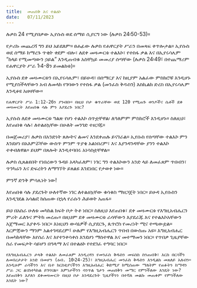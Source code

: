 ```yaml
---
title:  መጠበቅ እና ተልዕኮ
date:   07/11/2023
---
```


ሉቃስ 24 የሚያበቃው ኢየሱስ ወደ ሰማይ ሲያርግ ነው (ሉቃስ 24፡50-53)።

የታሪኩ መጨረሻ ግን ይህ አይደለም። ፀሐፊው ሉቃስ የሐዋርያት ሥራን በመጻፍ ቀጥሎታል። ኢየሱስ ወደ ሰማይ ከማረጉ ጥቂት ቀደም ብሎ፣ ለደቀ መዛሙርቱ ተልእኮ፣ የተስፋ ቃል እና በኢየሩሳሌም “ከላይ የሚመጣውን ኃይል” እንዲጠብቁ አስቸኳይ መመሪያ ሰጣቸው (ሉቃስ 24፡49፤ በተጨማሪም የሐዋርያት ሥራ 1፡4-8ን ይመልከቱ)።

ኢየሱስ ደቀ መዛሙርቱን በኢየሩሳሌም፣ በይሁዳ፣ በሰማርያ እና ከዚያም አልፈው ምስክሮቹ እንዲሆኑ የሚያስችላቸውን አብ ለመላክ የገባውን የተስፋ ቃል (መንፈስ ቅዱስን) እስኪልክ ድረስ በኢየሩሳሌም እንዲቆዩ አዘዛቸው።

`የሐዋርያት ሥራ 1:12-26ን ያንብቡ። በዚህ ቦታ ቁጥራቸው ወደ 120 የሚጠጉ ወንዶችና ሴቶች ደቀ መዛሙርት እየጠበቁ ሳሉ ምን እያደረጉ ነበር?`

ኢየሱስ ለደቀ መዛሙርቱ ግልጽ የሆነ ተልእኮ ሰጥቷቸዋል፡ ለዓለምም ምስክሮች እንዲሆኑ። ስለዚህ፣ እየጠበቁ ሳሉ፣ ለተልዕኳቸው በሁለት መንገድ ተዘጋጁ።

በመጀመሪያ፣ ሉቃስ በአንድነት ጸሎትና ልመና እንደቀጠሉ ይናገራል። ኢየሱስ የሰጣቸው ተልእኮ ምን እንደሆነ በአእምሯቸው ውስጥ ምንም ጥያቄ አልነበረም፣ እና እያንዳንዳቸው ያንን ተልእኮ ተቀብለዋል። ይህም በጸሎት እንዲተባበሩ አነሳስቷቸዋል።

ሉቃስ ሲጸልዩበት የነበረውን ጉዳይ አላካፈለም፣ ነገር ግን ተልእኮውን አንድ ላይ ለመፈጸም ጥበብን፣ ጥንካሬን እና ድፍረትን ለማግኘት ይጸልዩ እንደነበር የታወቀ ነው።

ምንኛ ድንቅ ምሳሌነት ነው!

እየጠበቁ ሳሉ ያደረጉት ሁለተኛው ነገር ለተልዕኳቸው ቁሳቁስ ማዘጋጀት ነበር። ይሁዳ ኢየሱስን እንዲገደል አሳልፎ ከሰጠው በኋላ የራሱን ሕይወት አጠፋ።

ይህ በአስራ ሁለቱ መካከል ክፍት ቦታ ትቶ ነበር። ስለዚህ እየጠበቁ፣ ደቀ መዛሙርቱ የእግዚአብሔርን ምሪት ፈለጉና ምትክ መረጡ። በዚህም ደቀ መዛሙርቱ ራሳቸውን እያደራጁ እና የተልእኮአቸውን አጀማመር እያቀዱ ነበር። እነዚህን ውሳኔዎች ሲያደርጉ, ጴጥሮስ የመሪነት ሚና ተጫውቷል። እርምጃውን ማንም አልተገዳደረም፤ ሁሉም የእግዚአብሔርን ጥበብ በውስጡ አዩ። እግዚአብሔር በመካከላቸው እየሰራ እና እየተንቀሳቀሰ እንደሆነ ማስተዋል እና መተማመን ነበር። የጥበቃ ጊዜያቸው ስራ የመፍታት ሳይሆን በዓላማ እና በተልዕኮ የተደገፈ ተግባር ነበር።

`የእግዚአብሔርን ታላቅ ተልእኮ ለመፈጸም እንዲረዳን የመንፈስ ቅዱስን መፍሰስ ስንጠብቅ፣ እርስ በርሳችን ለመበረታታት አንድ በመሆን (ዕብ. 10፡24-25)፣ እግዚአብሔር መንፈስ ቅዱስን እንዲልክ መጸለይ አለብን። እንዲሁም ራሳችንን እና ቤተ ክርስቲያናችንን እግዚአብሔር ቅድሚያ ከሚሰጠው ማለትም የጠፉትን ከማዳን ሥራ ጋር ልናስተካክል ይገባናል። እምነታችንን ሳንጥል ጌታን መጠበቅን መማር የምንችለው እንዴት ነው? እየጠበቅን እያለን ደቀመዛሙርት በዚህ ቦታ እንዳደረጉት ጊዜያችንን በተሻለ መልኩ መጠቀም የምንችለው እንዴት ነው?`